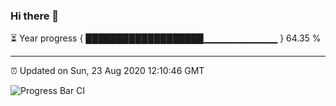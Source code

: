 ### Hi there 👋

⏳ Year progress { ███████████████████▁▁▁▁▁▁▁▁▁▁▁ } 64.35 %

---

⏰ Updated on Sun, 23 Aug 2020 12:10:46 GMT

![Progress Bar CI](https://github.com/liununu/liununu/workflows/Progress%20Bar%20CI/badge.svg)
